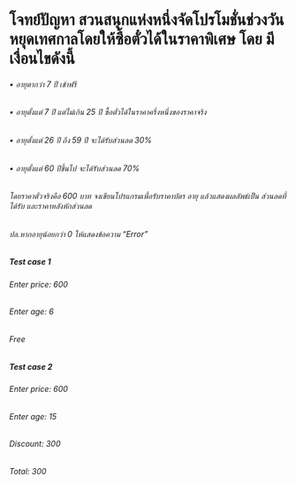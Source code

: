 # โจทย์ปัญหา สวนสนุกแห่งหนึ่งจัดโปรโมชั่นช่วงวันหยุดเทศกาลโดยให้ซื้อตั๋วได้ในราคาพิเศษ โดย มีเงื่อนไขดังนี้ 
###### •	อายุตากว่า 7 ปี เข้าฟรี 
###### •	อายุตั้งแต่ 7 ปี แต่ไม่เกิน 25 ปี ซื้อตั๋วได้ในราคาครึ่งหนึ่งของราคาจริง 
###### •	อายุตั้งแต่ 26 ปี ถึง 59 ปี จะได้รับส่วนลด 30% 
###### •	อายุตั้งแต่ 60 ปีขึ้นไป จะได้รับส่วนลด 70% 
###### โดยราคาตั๋วจริงคือ 600 บาท จงเขียนโปรแกรมเพื่อรับราคาบัตร อายุ แล้วแสดงผลลัพธ์เป็น ส่วนลดที่ได้รับ และราคาหลังหักส่วนลด  
###### ปล.หากอายุน้อยกว่า 0 ให้แสดงข้อความ “Error” 
#####  Test case 1 
######  Enter price: 600 
###### Enter age: 6 
###### Free 
##### Test case 2 
###### Enter price: 600 
###### Enter age: 15 
###### Discount: 300 
###### Total: 300 
